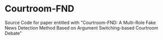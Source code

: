 # Courtroom-FND
Source Code for paper entitled with "Courtroom-FND: A Multi-Role Fake News Detection Method Based on Argument Switching-based Courtroom Debate"
